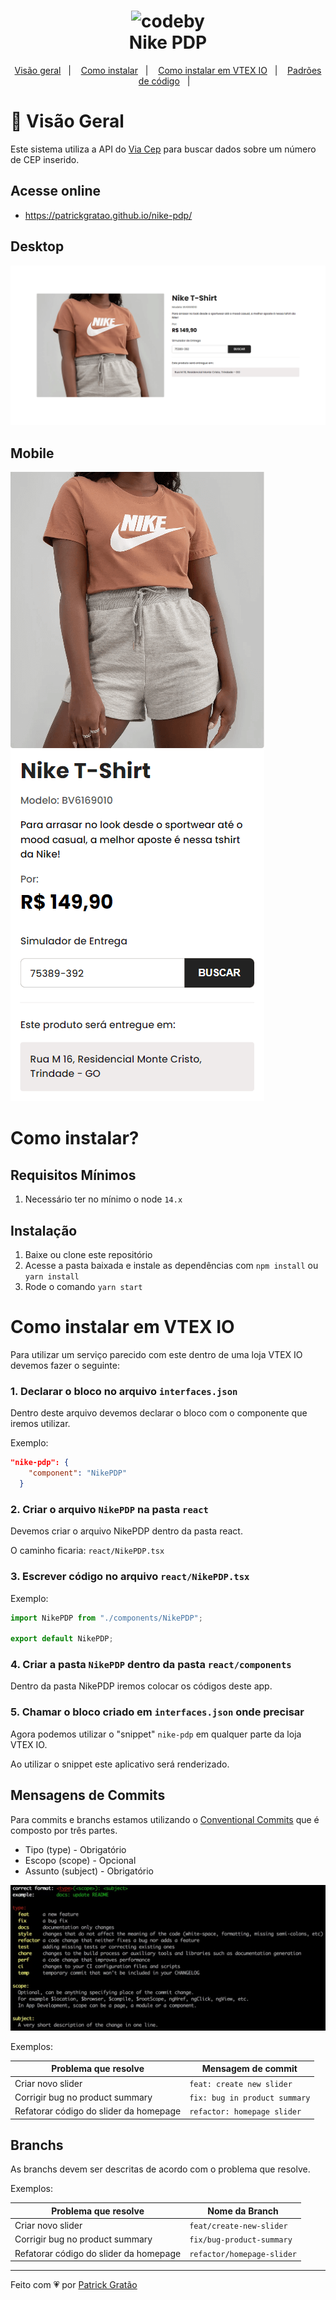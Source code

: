 <h1 align="center">
    <img alt="codeby" src="https://www.edigitalagency.com.au/wp-content/uploads/just-do-it.-nike-logo-icon-white-text-black-background-750x278.png" />
    <br>
    Nike PDP
</h1>

<p align="center">
  <a href="#rocket-visão-geral">Visão geral</a>&nbsp;&nbsp;&nbsp;|&nbsp;&nbsp;&nbsp;
  <a href="#como-instalar">Como instalar</a>&nbsp;&nbsp;&nbsp;|&nbsp;&nbsp;&nbsp;
  <a href="#como-instalar-em-vtex-io">Como instalar em VTEX IO</a>&nbsp;&nbsp;&nbsp;|&nbsp;&nbsp;&nbsp;
  <a href="#padrões-de-código">Padrões de código</a>&nbsp;&nbsp;&nbsp;|&nbsp;&nbsp;&nbsp;
</p>

# :rocket: Visão Geral

Este sistema utiliza a API do [Via Cep](https://viacep.com.br/) para buscar dados sobre um número de CEP inserido.

## Acesse online

- https://patrickgratao.github.io/nike-pdp/

## Desktop

![Desktop](./.github/screenshots/desktop.png)
## Mobile

![Mobile](./.github/screenshots/mobile.png)
# Como instalar?

## Requisitos Mínimos

1.  Necessário ter no mínimo o node `14.x`

## Instalação

1.  Baixe ou clone este repositório
2.  Acesse a pasta baixada e instale as dependências com `npm install` ou `yarn install`
3.  Rode o comando `yarn start`

# Como instalar em VTEX IO

Para utilizar um serviço parecido com este dentro de uma loja VTEX IO devemos fazer o seguinte:

### 1. Declarar o bloco no arquivo `interfaces.json`

Dentro deste arquivo devemos declarar o bloco com o componente que iremos utilizar. 

Exemplo:

```json
"nike-pdp": {
    "component": "NikePDP"
  }
```

### 2. Criar o arquivo `NikePDP` na pasta `react`

Devemos criar o arquivo NikePDP dentro da pasta react.

O caminho ficaria: `react/NikePDP.tsx`

### 3. Escrever código no arquivo `react/NikePDP.tsx`

Exemplo: 

```typescript
import NikePDP from "./components/NikePDP";

export default NikePDP;

```

### 4. Criar a pasta `NikePDP` dentro da pasta `react/components`

Dentro da pasta NikePDP iremos colocar os códigos deste app. 

### 5. Chamar o bloco criado em `interfaces.json` onde precisar

Agora podemos utilizar o "snippet" `nike-pdp` em qualquer parte da loja VTEX IO.

Ao utilizar o snippet este aplicativo será renderizado.

## Mensagens de Commits

Para commits e branchs estamos utilizando o [Conventional Commits](https://www.conventionalcommits.org/pt-br/v1.0.0/) que é composto por três partes.

- Tipo (type) - Obrigatório
- Escopo (scope) - Opcional
- Assunto (subject) - Obrigatório

![Padroes de Codigo](./.github/assets/commit-pattern.jpg)

Exemplos:

| Problema que resolve                   | Mensagem de commit            |
| -------------------------------------- | ----------------------------- |
| Criar novo slider                      | `feat: create new slider`     |
| Corrigir bug no product summary        | `fix: bug in product summary` |
| Refatorar código do slider da homepage | `refactor: homepage slider`   |

## Branchs

As branchs devem ser descritas de acordo com o problema que resolve.

Exemplos:

| Problema que resolve                   | Nome da Branch             |
| -------------------------------------- | -------------------------- |
| Criar novo slider                      | `feat/create-new-slider`   |
| Corrigir bug no product summary        | `fix/bug-product-summary`  |
| Refatorar código do slider da homepage | `refactor/homepage-slider` |


---

Feito com 💗 por [Patrick Gratão](https://linkedin.com/in/patrickgratao/)
